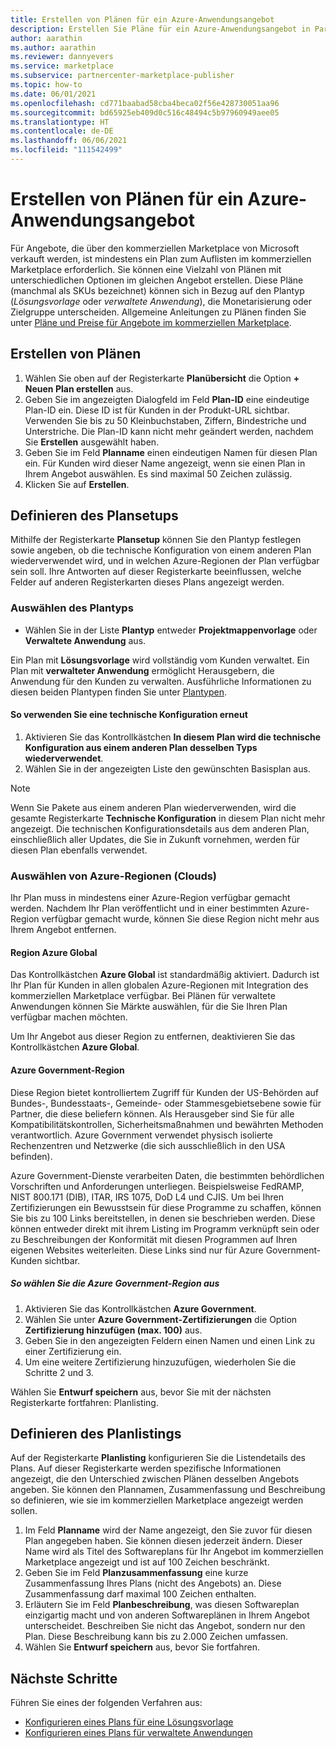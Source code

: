 ```yaml
---
title: Erstellen von Plänen für ein Azure-Anwendungsangebot
description: Erstellen Sie Pläne für ein Azure-Anwendungsangebot in Partner Center (Azure Marketplace).
author: aarathin
ms.author: aarathin
ms.reviewer: dannyevers
ms.service: marketplace
ms.subservice: partnercenter-marketplace-publisher
ms.topic: how-to
ms.date: 06/01/2021
ms.openlocfilehash: cd771baabad58cba4beca02f56e428730051aa96
ms.sourcegitcommit: bd65925eb409d0c516c48494c5b97960949aee05
ms.translationtype: HT
ms.contentlocale: de-DE
ms.lasthandoff: 06/06/2021
ms.locfileid: "111542499"
---
```

# <a name="create-plans-for-an-azure-application-offer"></a>Erstellen von Plänen für ein Azure-Anwendungsangebot

Für Angebote, die über den kommerziellen Marketplace von Microsoft verkauft werden, ist mindestens ein Plan zum Auflisten im kommerziellen Marketplace erforderlich. Sie können eine Vielzahl von Plänen mit unterschiedlichen Optionen im gleichen Angebot erstellen. Diese Pläne (manchmal als SKUs bezeichnet) können sich in Bezug auf den Plantyp (_Lösungsvorlage_ oder _verwaltete Anwendung_), die Monetarisierung oder Zielgruppe unterscheiden. Allgemeine Anleitungen zu Plänen finden Sie unter [Pläne und Preise für Angebote im kommerziellen Marketplace](plans-pricing.md).

## <a name="create-a-plan"></a>Erstellen von Plänen

1. Wählen Sie oben auf der Registerkarte **Planübersicht** die Option **+ Neuen Plan erstellen** aus.
1. Geben Sie im angezeigten Dialogfeld im Feld **Plan-ID** eine eindeutige Plan-ID ein. Diese ID ist für Kunden in der Produkt-URL sichtbar. Verwenden Sie bis zu 50 Kleinbuchstaben, Ziffern, Bindestriche und Unterstriche. Die Plan-ID kann nicht mehr geändert werden, nachdem Sie **Erstellen** ausgewählt haben.
1. Geben Sie im Feld **Planname** einen eindeutigen Namen für diesen Plan ein. Für Kunden wird dieser Name angezeigt, wenn sie einen Plan in Ihrem Angebot auswählen. Es sind maximal 50 Zeichen zulässig.
1. Klicken Sie auf **Erstellen**.

## <a name="define-the-plan-setup"></a>Definieren des Plansetups

Mithilfe der Registerkarte **Plansetup** können Sie den Plantyp festlegen sowie angeben, ob die technische Konfiguration von einem anderen Plan wiederverwendet wird, und in welchen Azure-Regionen der Plan verfügbar sein soll. Ihre Antworten auf dieser Registerkarte beeinflussen, welche Felder auf anderen Registerkarten dieses Plans angezeigt werden.

### <a name="select-the-plan-type"></a>Auswählen des Plantyps

- Wählen Sie in der Liste **Plantyp** entweder **Projektmappenvorlage** oder **Verwaltete Anwendung** aus.

Ein Plan mit **Lösungsvorlage** wird vollständig vom Kunden verwaltet. Ein Plan mit **verwalteter Anwendung** ermöglicht Herausgebern, die Anwendung für den Kunden zu verwalten. Ausführliche Informationen zu diesen beiden Plantypen finden Sie unter [Plantypen](plan-azure-application-offer.md#types-of-plans).

#### <a name="to-re-use-a-technical-configuration"></a>So verwenden Sie eine technische Konfiguration erneut

1. Aktivieren Sie das Kontrollkästchen **In diesem Plan wird die technische Konfiguration aus einem anderen Plan desselben Typs wiederverwendet**.
1. Wählen Sie in der angezeigten Liste den gewünschten Basisplan aus.

> [!NOTE]
> Wenn Sie Pakete aus einem anderen Plan wiederverwenden, wird die gesamte Registerkarte **Technische Konfiguration** in diesem Plan nicht mehr angezeigt. Die technischen Konfigurationsdetails aus dem anderen Plan, einschließlich aller Updates, die Sie in Zukunft vornehmen, werden für diesen Plan ebenfalls verwendet.

### <a name="select-azure-regions-clouds"></a>Auswählen von Azure-Regionen (Clouds)

Ihr Plan muss in mindestens einer Azure-Region verfügbar gemacht werden. Nachdem Ihr Plan veröffentlicht und in einer bestimmten Azure-Region verfügbar gemacht wurde, können Sie diese Region nicht mehr aus Ihrem Angebot entfernen.

#### <a name="azure-global-region"></a>Region Azure Global

Das Kontrollkästchen **Azure Global** ist standardmäßig aktiviert. Dadurch ist Ihr Plan für Kunden in allen globalen Azure-Regionen mit Integration des kommerziellen Marketplace verfügbar. Bei Plänen für verwaltete Anwendungen können Sie Märkte auswählen, für die Sie Ihren Plan verfügbar machen möchten.

Um Ihr Angebot aus dieser Region zu entfernen, deaktivieren Sie das Kontrollkästchen **Azure Global**.

#### <a name="azure-government-region"></a>Azure Government-Region

Diese Region bietet kontrolliertem Zugriff für Kunden der US-Behörden auf Bundes-, Bundesstaats-, Gemeinde- oder Stammesgebietsebene sowie für Partner, die diese beliefern können. Als Herausgeber sind Sie für alle Kompatibilitätskontrollen, Sicherheitsmaßnahmen und bewährten Methoden verantwortlich. Azure Government verwendet physisch isolierte Rechenzentren und Netzwerke (die sich ausschließlich in den USA befinden).

Azure Government-Dienste verarbeiten Daten, die bestimmten behördlichen Vorschriften und Anforderungen unterliegen. Beispielsweise FedRAMP, NIST 800.171 (DIB), ITAR, IRS 1075, DoD L4 und CJIS. Um bei Ihren Zertifizierungen ein Bewusstsein für diese Programme zu schaffen, können Sie bis zu 100 Links bereitstellen, in denen sie beschrieben werden. Diese können entweder direkt mit ihrem Listing im Programm verknüpft sein oder zu Beschreibungen der Konformität mit diesen Programmen auf Ihren eigenen Websites weiterleiten. Diese Links sind nur für Azure Government-Kunden sichtbar.

##### <a name="to-select-the-azure-government-region"></a>So wählen Sie die Azure Government-Region aus

1. Aktivieren Sie das Kontrollkästchen **Azure Government**.
1. Wählen Sie unter **Azure Government-Zertifizierungen** die Option **Zertifizierung hinzufügen (max. 100)** aus.
1. Geben Sie in den angezeigten Feldern einen Namen und einen Link zu einer Zertifizierung ein.
1. Um eine weitere Zertifizierung hinzuzufügen, wiederholen Sie die Schritte 2 und 3.

Wählen Sie **Entwurf speichern** aus, bevor Sie mit der nächsten Registerkarte fortfahren: Planlisting.

## <a name="define-the-plan-listing"></a>Definieren des Planlistings

Auf der Registerkarte **Planlisting** konfigurieren Sie die Listendetails des Plans. Auf dieser Registerkarte werden spezifische Informationen angezeigt, die den Unterschied zwischen Plänen desselben Angebots angeben. Sie können den Plannamen, Zusammenfassung und Beschreibung so definieren, wie sie im kommerziellen Marketplace angezeigt werden sollen.

1. Im Feld **Planname** wird der Name angezeigt, den Sie zuvor für diesen Plan angegeben haben. Sie können diesen jederzeit ändern. Dieser Name wird als Titel des Softwareplans für Ihr Angebot im kommerziellen Marketplace angezeigt und ist auf 100 Zeichen beschränkt.
1. Geben Sie im Feld **Planzusammenfassung** eine kurze Zusammenfassung Ihres Plans (nicht des Angebots) an. Diese Zusammenfassung darf maximal 100 Zeichen enthalten.
1. Erläutern Sie im Feld **Planbeschreibung**, was diesen Softwareplan einzigartig macht und von anderen Softwareplänen in Ihrem Angebot unterscheidet. Beschreiben Sie nicht das Angebot, sondern nur den Plan. Diese Beschreibung kann bis zu 2.000 Zeichen umfassen.
1. Wählen Sie **Entwurf speichern** aus, bevor Sie fortfahren.

## <a name="next-steps"></a>Nächste Schritte

Führen Sie eines der folgenden Verfahren aus:

- [Konfigurieren eines Plans für eine Lösungsvorlage](azure-app-solution.md)
- [Konfigurieren eines Plans für verwaltete Anwendungen](azure-app-managed.md)
